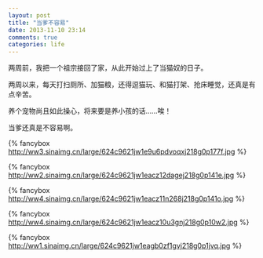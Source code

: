 ```yaml
---
layout: post
title: "当爹不容易"
date: 2013-11-10 23:14
comments: true
categories: life
---
```

两周前，我把一个祖宗接回了家，从此开始过上了当猫奴的日子。

两周以来，每天打扫厕所、加猫粮，还得逗猫玩、和猫打架、抢床睡觉，还真是有点辛苦。

养个宠物尚且如此操心，将来要是养小孩的话……唉！

当爹还真是不容易啊。

<!-- more -->

{% fancybox http://ww3.sinaimg.cn/large/624c9621jw1e9u6pdvoqxj218g0p177f.jpg %}

{% fancybox http://ww2.sinaimg.cn/large/624c9621jw1eacz12dagej218g0p141e.jpg %}

{% fancybox http://ww4.sinaimg.cn/large/624c9621jw1eacz11n268j218g0p141o.jpg %}

{% fancybox http://ww4.sinaimg.cn/large/624c9621jw1eacz10u3gnj218g0p10w2.jpg %}

{% fancybox http://ww1.sinaimg.cn/large/624c9621jw1eagb0zf1gvj218g0p1jvq.jpg %}
